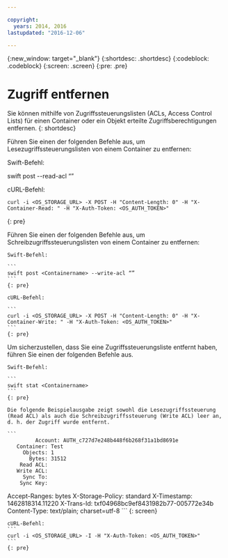 ```yaml
---

copyright:
  years: 2014, 2016
lastupdated: "2016-12-06"

---
```

{:new_window: target="_blank"}
{:shortdesc: .shortdesc}
{:codeblock: .codeblock}
{:screen: .screen}
{:pre: .pre}


# Zugriff entfernen

Sie können mithilfe von Zugriffssteuerungslisten (ACLs, Access Control Lists) für einen Container oder ein Objekt erteilte Zugriffsberechtigungen entfernen.
{: shortdesc}

Führen Sie einen der folgenden Befehle aus, um Lesezugriffssteuerungslisten von einem Container zu entfernen:

Swift-Befehl:

  <codeblock>swift post <Containername> --read-acl “”</codeblock>

cURL-Befehl:

```
curl -i <OS_STORAGE_URL> -X POST -H "Content-Length: 0" -H "X-Container-Read: " -H "X-Auth-Token: <OS_AUTH_TOKEN>"
```
{: pre}

Führen Sie einen der folgenden Befehle aus, um Schreibzugriffssteuerungslisten von einem Container zu entfernen:

    Swift-Befehl:

    ```
    swift post <Containername> --write-acl “”
    ```
    {: pre}

    cURL-Befehl:

    ```
    curl -i <OS_STORAGE_URL> -X POST -H "Content-Length: 0" -H "X-Container-Write: " -H "X-Auth-Token: <OS_AUTH_TOKEN>"
    ```
    {: pre}

Um sicherzustellen, dass Sie eine Zugriffssteuerungsliste entfernt haben, führen Sie einen der folgenden Befehle aus. 

    Swift-Befehl:

    ```
    swift stat <Containername>
    ```
    {: pre}

    Die folgende Beispielausgabe zeigt sowohl die Lesezugriffssteuerung (Read ACL) als auch die Schreibzugriffssteuerung (Write ACL) leer an, d. h. der Zugriff wurde entfernt.

    ```
             Account: AUTH_c727d7e248b448f6b268f31a1bd8691e
       Container: Test
         Objects: 1
           Bytes: 31512
        Read ACL:
       Write ACL:
         Sync To:
        Sync Key:
   Accept-Ranges: bytes
X-Storage-Policy: standard
     X-Timestamp: 1462818314.11220
      X-Trans-Id: txf04968bc9ef8431982b77-005772e34b
    Content-Type: text/plain; charset=utf-8
    ```
    {: screen}

    cURL-Befehl:
    ```
    curl -i <OS_STORAGE_URL> -I -H "X-Auth-Token: <OS_AUTH_TOKEN>"
    ```
    {: pre}
